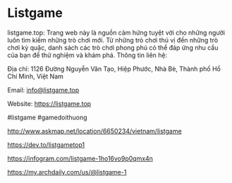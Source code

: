 # Listgame

listgame.top: Trang web này là nguồn cảm hứng tuyệt vời cho những người luôn tìm kiếm những trò chơi mới. Từ những trò chơi thú vị đến những trò chơi kỳ quặc, danh sách các trò chơi phong phú có thể đáp ứng nhu cầu của bạn để thử nghiệm và khám phá.
Thông tin liên hệ:

Địa chỉ: 1126 Đường Nguyễn Văn Tạo, Hiệp Phước, Nhà Bè, Thành phố Hồ Chí Minh, Việt Nam

Email: info@listgame.top

Website: https://listgame.top

#listgame #gamedoithuong

http://www.askmap.net/location/6650234/vietnam/listgame

https://dev.to/listgametop1

https://infogram.com/listgame-1ho16vo9p0qmx4n

https://my.archdaily.com/us/@listgame-1
